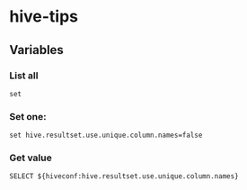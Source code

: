 # hive-tips

## Variables
### List all
`set`
### Set one:
`set hive.resultset.use.unique.column.names=false`

### Get value
`SELECT ${hiveconf:hive.resultset.use.unique.column.names}`
